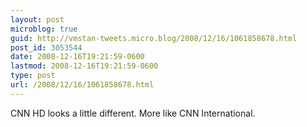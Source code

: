 ```yaml
---
layout: post
microblog: true
guid: http://vmstan-tweets.micro.blog/2008/12/16/1061858678.html
post_id: 3053544
date: 2008-12-16T19:21:59-0600
lastmod: 2008-12-16T19:21:59-0600
type: post
url: /2008/12/16/1061858678.html
---
```

CNN HD looks a little different. More like CNN International.
